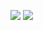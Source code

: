 [![](https://img.shields.io/packagist/v/pressi/contao-basic-bundle.svg)](https://packagist.org/packages/pressi/contao-basic-bundle)
[![](https://img.shields.io/packagist/dt/pressi/contao-basic-bundle.svg)](https://packagist.org/packages/pressi/contao-basic-bundle)
